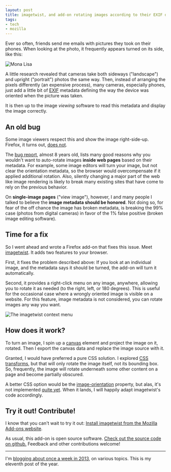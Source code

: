 ```yaml
---
layout: post
title: imagetwist, and add-on rotating images according to their EXIF data
tags:
- tech
- mozilla
---
```


Ever so often, friends send me emails with pictures they took on their phones. When looking at the photo, it frequently appears turned on its side, like this:

![Mona Lisa](/media/2013/monalisa.jpg)

A little research revealed that cameras take both sideways ("landscape") and upright ("portrait") photos the same way. Then, instead of arranging the pixels differently (an expensive process), many cameras, especially phones, just add a little bit of [EXIF][EXIF] metadata defining the way the device was oriented when the picture was taken.

It is then up to the image *viewing* software to read this metadata and display the image correctly.

[EXIF]: http://en.wikipedia.org/wiki/Exchangeable_image_file_format

## An old bug

Some image viewers respect this and show the image right-side-up. Firefox, it turns out, [does not][bug].

The [bug report][bug], almost 8 years old, lists many good reasons why you wouldn't want to auto-rotate images **inside web pages** based on their metadata. For example, some image editors will turn your image, but not clear the orientation metadata, so the browser would overcompensate if it applied additional rotation. Also, silently changing a major part of the web like image rendering is likely to break many existing sites that have come to rely on the previous behavior.

On **single-image pages** ("view image"), however, I and many people I talked to believe the **image metadata should be honored**. Not doing so, for fear of the off chance the image has broken metadata, is breaking the 99% case (photos from digital cameras) in favor of the 1% false positive (broken image editing software).

[bug]: https://bugzilla.mozilla.org/show_bug.cgi?id=298619

## Time for a fix

So I went ahead and wrote a Firefox add-on that fixes this issue. Meet [imagetwist]. It adds two features to your browser.

First, it fixes the problem described above: If you look at an individual image, and the metadata says it should be turned, the add-on will turn it automatically.

Second, it provides a right-click menu on any image, anywhere, allowing you to rotate it as needed (to the right, left, or 180 degrees). This is useful for the occasional case where a wrongly oriented image is visible on a website. For this feature, image metadata is not considered, you can rotate images any way you want.

![The imagetwist context menu](/media/2013/imagetwist-menu.jpg)

## How does it work?
To turn an image, I spin up a [canvas](https://developer.mozilla.org/en-US/docs/HTML/Canvas) element and project the image on it, rotated. Then I export the canvas data and replace the image source with it.

Granted, I would have preferred a pure CSS solution. I explored [CSS transforms][transform], but that will only rotate the image itself, not its bounding box. So, frequently, the image will rotate underneath some other content on a page and become partially obscured.

A better CSS option would be the [image-orientation][CSS-ori] property, but alas, it's not implemented [quite yet](https://bugzilla.mozilla.org/show_bug.cgi?id=825771). When it lands, I will happily adapt imagetwist's code accordingly.

[transform]: https://developer.mozilla.org/en-US/docs/Web/CSS/transform
[CSS-ori]: http://dev.w3.org/csswg/css3-images/#image-orientation

## Try it out! Contribute!
I know that you can't wait to try it out: [Install imagetwist from the Mozilla Add-ons website][imagetwist].

As usual, this add-on is open source software. [Check out the source code on github.][source] Feedback and other contributions welcome!

[imagetwist]: https://addons.mozilla.org/addon/imagetwist/
[source]: https://github.com/fwenzel/imagetwist

---

I'm [blogging about once a week in 2013][challenge], on various topics. This is my eleventh post of the year.

[challenge]: /2013/01/07/writing-challenge-accepted/
